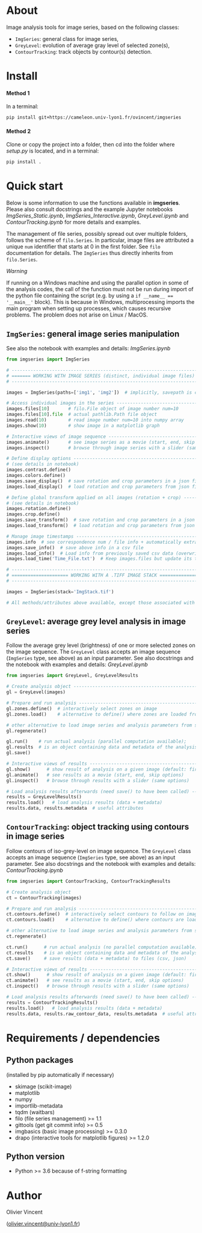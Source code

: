 About
=====

Image analysis tools for image series, based on the following classes:

- `ImgSeries`: general class for image series,
- `GreyLevel`: evolution of average gray level of selected zone(s),
- `ContourTracking`: track objects by contour(s) detection.


Install
=======

#### Method 1
In a terminal:
```bash
pip install git+https://cameleon.univ-lyon1.fr/ovincent/imgseries
```

#### Method 2
Clone or copy the project into a folder, then cd into the folder where *setup.py* is located, and in a terminal:
```bash
pip install .
```

Quick start
===========

Below is some information to use the functions available in **imgseries**. Please also consult docstrings and the example Jupyter notebooks *ImgSeries_Static.ipynb*, *ImgSeries_Interactive.ipynb*, *GreyLevel.ipynb* and *ContourTracking.ipynb* for more details and examples.


The management of file series, possibly spread out over multiple folders, follows the scheme of `filo.Series`. In particular, image files are attributed a unique `num` identifier that starts at 0 in the first folder. See `filo` documentation for details. The `ImgSeries` thus directly inherits from `filo.Series`.

*Warning*

If running on a Windows machine and using the parallel option in some of the analysis codes, the call of the function must not be run during import of the python file containing the script (e.g. by using a `if __name__ == '__main__'` block). This is because in Windows, multiprocessing imports the main program when setting up processes, which causes recursive problems. The problem does not arise on Linux / MacOS.


`ImgSeries`: general image series manipulation
----------------------------------------------

See also the notebook with examples and details: *ImgSeries.ipynb*

```python
from imgseries import ImgSeries

# ----------------------------------------------------------------------------
# ======= WORKING WITH IMAGE SERIES (distinct, individual image files) =======
# ----------------------------------------------------------------------------

images = ImgSeries(paths=['img1', 'img2'])  # implicitly, savepath is current directory

# Access individual images in the series -------------------------------------
images.files[10]       # filo.File object of image number num=10
images.files[10].file  # actual pathlib.Path file object
images.read(10)        # read image number num=10 into numpy array
images.show(10)        # show image in a matplotlib graph

# Interactive views of image sequence ----------------------------------------
images.animate()       # see image series as a movie (start, end, skip options)
images.inspect()       # browse through image series with a slider (same options)

# Define display options -----------------------------------------------------
# (see details in notebook)
images.contrast.define()
images.colors.define()
images.save_display()  # save rotation and crop parameters in a json file
images.load_display()  # load rotation and crop parameters from json file

# Define global transform applied on all images (rotation + crop) ------------
# (see details in notebook)
images.rotation.define()
images.crop.define()
images.save_transform()  # save rotation and crop parameters in a json file
images.load_transform()  # load rotation and crop parameters from json file

# Manage image timestamps ----------------------------------------------------
images.info  # see correspondence num / file info + automatically extracted image time
images.save_info()  # save above info in a csv file
images.load_info()  # Load info from previously saved csv data (overwrites images.files)
images.load_time('Time_File.txt')  # Keep images.files but update its time information with data from an external csv file.

# ----------------------------------------------------------------------------
# ===================== WORKING WITH A .TIFF IMAGE STACK =====================
# ----------------------------------------------------------------------------

images = ImgSeries(stack='ImgStack.tif')

# All methods/attributes above available, except those associated with timestamps
```


`GreyLevel`: average grey level analysis in image series
--------------------------------------------------------

Follow the average grey level (brightness) of one or more selected zones on the image sequence.
The `GreyLevel` class accepts an image sequence (`ImgSeries` type, see above) as an input parameter. See also docstrings and the notebook with examples and details: *GreyLevel.ipynb*

```python
from imgseries import GreyLevel, GreyLevelResults

# Create analysis object -----------------------------------------------------
gl = GreyLevel(images)

# Prepare and run analysis ---------------------------------------------------
gl.zones.define()  # interactively select zones on image
gl.zones.load()    # alternative to define() where zones are loaded from saved metadata

# other alternative to load image series and analysis parameters from saved files
gl.regenerate()

gl.run()    # run actual analysis (parallel computation available);
gl.results  # is an object containing data and metadata of the analysis
gl.save()

# Interactive views of results -----------------------------------------------
gl.show()      # show result of analysis on a given image (default: first one)
gl.animate()   # see results as a movie (start, end, skip options)
gl.inspect()   # browse through results with a slider (same options)

# Load analysis results afterwards (need save() to have been called) ---------
results = GreyLevelResults()
results.load()   # load analysis results (data + metadata)
results.data, results.metadata  # useful attributes
```


`ContourTracking`: object tracking using contours in image series
-----------------------------------------------------------------

Follow contours of iso-grey-level on image sequence. The `GreyLevel` class accepts an image sequence (`ImgSeries` type, see above) as an input parameter. See also docstrings and the notebook with examples and details: *ContourTracking.ipynb*

```python
from imgseries import ContourTracking, ContourTrackingResults

# Create analysis object
ct = ContourTracking(images)

# Prepare and run analysis ---------------------------------------------------
ct.contours.define()  # interactively select contours to follow on image
ct.contours.load()    # alternative to define() where contours are loaded from saved metadata

# other alternative to load image series and analysis parameters from saved files
ct.regenerate()

ct.run()      # run actual analysis (no parallel computation available)
ct.results    # is an object containing data and metadata of the analysis
ct.save()     # save results (data + metadata) to files (csv, json)

# Interactive views of results -----------------------------------------------
ct.show()      # show result of analysis on a given image (default: first one)
ct.animate()   # see results as a movie (start, end, skip options)
ct.inspect()   # browse through results with a slider (same options)

# Load analysis results afterwards (need save() to have been called) ---------
results = ContourTrackingResults()
results.load()   # load analysis results (data + metadata)
results.data, results.raw_contour_data, results.metadata  # useful attributes
```


# Requirements / dependencies

## Python packages

(installed by pip automatically if necessary)
- skimage (scikit-image)
- matplotlib
- numpy
- importlib-metadata
- tqdm (waitbars)
- filo (file series management) >= 1.1
- gittools (get git commit info) >= 0.5
- imgbasics (basic image processing) >= 0.3.0
- drapo (interactive tools for matplotlib figures) >= 1.2.0


## Python version
- Python >= 3.6 because of f-string formatting

# Author

Olivier Vincent

(olivier.vincent@univ-lyon1.fr)
